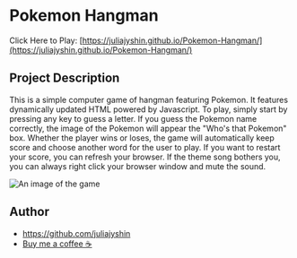 # Pokemon Hangman

Click Here to Play: [https://juliajyshin.github.io/Pokemon-Hangman/](https://juliajyshin.github.io/Pokemon-Hangman/)

## Project Description

This is a simple computer game of hangman featuring Pokemon. It features dynamically updated HTML powered by Javascript. To play, simply start by pressing any key to guess a letter. If you guess the Pokemon name correctly, the image of the Pokemon will appear the "Who's that Pokemon" box. Whether the player wins or loses, the game will automatically keep score and choose another word for the user to play. If you want to restart your score, you can refresh your browser. If the theme song bothers you, you can always right click your browser window and mute the sound. 

![An image of the game](./hangman.png)

## Author
* https://github.com/juliajyshin
* [Buy me a coffee ☕️](https://ko-fi.com/juliajverie)
